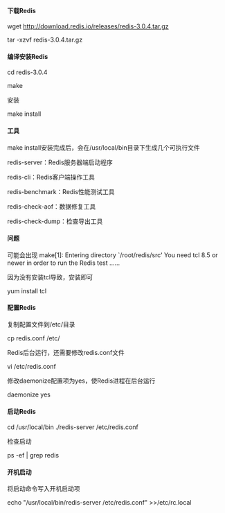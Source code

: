 #### 下载Redis 

wget http://download.redis.io/releases/redis-3.0.4.tar.gz 

tar -xzvf redis-3.0.4.tar.gz

#### 编译安装Redis

cd redis-3.0.4

make

安装

make install


#### 工具

make install安装完成后，会在/usr/local/bin目录下生成几个可执行文件

redis-server：Redis服务器端启动程序

redis-cli：Redis客户端操作工具

redis-benchmark：Redis性能测试工具 

redis-check-aof：数据修复工具 

redis-check-dump：检查导出工具

#### 问题
可能会出现
make[1]: Entering directory `/root/redis/src'
You need tcl 8.5 or newer in order to run the Redis test
……

因为没有安装tcl导致，安装即可

yum install tcl

#### 配置Redis

复制配置文件到/etc/目录

cp redis.conf /etc/

Redis后台运行，还需要修改redis.conf文件

vi /etc/redis.conf

修改daemonize配置项为yes，使Redis进程在后台运行

daemonize yes

#### 启动Redis 

cd /usr/local/bin
./redis-server /etc/redis.conf

检查启动

ps -ef | grep redis

#### 开机启动

将启动命令写入开机启动项

echo "/usr/local/bin/redis-server /etc/redis.conf" >>/etc/rc.local






